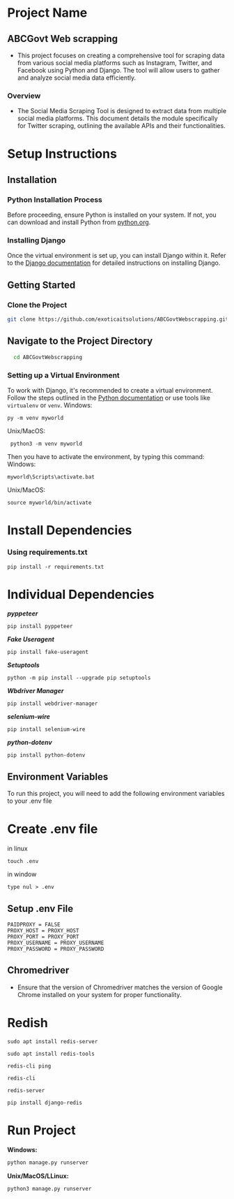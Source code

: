 # Project Name
## ABCGovt Web scrapping
* This project focuses on creating a comprehensive tool for scraping data from various social media platforms such as Instagram, Twitter, and Facebook using Python and Django. The tool will allow users to gather and analyze social media data efficiently.
### Overview
* The Social Media Scraping Tool is designed to extract data from multiple social media platforms. This document details the module specifically for Twitter scraping, outlining the available APIs and their functionalities.

# Setup Instructions

## Installation

### Python Installation Process
Before proceeding, ensure Python is installed on your system. If not, you can download and install Python from [python.org](https://www.python.org/downloads/).



### Installing Django
Once the virtual environment is set up, you can install Django within it. Refer to the [Django documentation](https://docs.djangoproject.com/en/stable/intro/install/) for detailed instructions on installing Django.

## Getting Started

### Clone the Project
```bash
git clone https://github.com/exoticaitsolutions/ABCGovtWebscrapping.git
```

## Navigate to the Project Directory

```bash
  cd ABCGovtWebscrapping
```
### Setting up a Virtual Environment
To work with Django, it's recommended to create a virtual environment. Follow the steps outlined in the [Python documentation](https://docs.python.org/3/tutorial/venv.html) or use tools like `virtualenv` or `venv`.
Windows:
```
py -m venv myworld
```
Unix/MacOS:
```
 python3 -m venv myworld
```
Then you have to activate the environment, by typing this command:
Windows:
```
myworld\Scripts\activate.bat
```
Unix/MacOS:
```
source myworld/bin/activate
```

# Install Dependencies
### Using requirements.txt
```
pip install -r requirements.txt
```

# Individual Dependencies

***pyppeteer***
```
pip install pyppeteer
```
***Fake Useragent***
```
pip install fake-useragent
```

***Setuptools***
```
python -m pip install --upgrade pip setuptools
```
***Wbdriver Manager***
```
pip install webdriver-manager
```
***selenium-wire***
```
pip install selenium-wire
```

***python-dotenv***
```
pip install python-dotenv
```

## Environment Variables
 To run this project, you will need to add the following environment variables to your .env file
# Create .env file
in linux
```
touch .env
```
in window 
```
type nul > .env
```
## Setup .env File 
```
PAIDPROXY = FALSE
PROXY_HOST = PROXY_HOST
PROXY_PORT = PROXY_PORT
PROXY_USERNAME = PROXY_USERNAME
PROXY_PASSWORD = PROXY_PASSWORD
```
## Chromedriver
* Ensure that the version of Chromedriver matches the version of Google Chrome installed on your system for proper functionality.
# Redish
```
sudo apt install redis-server
```
```commandline
sudo apt install redis-tools
```
```commandline
redis-cli ping
```
```commandline
redis-cli
```
```commandline
redis-server
```
```commandline
pip install django-redis
```
# Run Project
**Windows:**

```bash
python manage.py runserver
```

**Unix/MacOS/LLinux:**

```bash
python3 manage.py runserver
```


